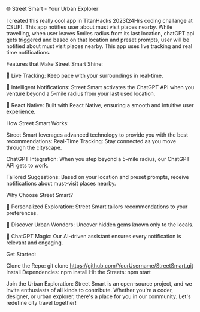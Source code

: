 🌐 Street Smart - Your Urban Explorer

I created this really cool app in TitanHacks 2023(24Hrs coding challange at CSUF). This app notifies user about must visit places nearby. While travelling, when user leaves 5miles radius from its last location, chatGPT api gets triggered and based on that location and preset prompts, user will be notified about must visit places nearby. This app uses live tracking and real time notifications.

Features that Make Street Smart Shine:

📍 Live Tracking: Keep pace with your surroundings in real-time.

🚗 Intelligent Notifications: Street Smart activates the ChatGPT API when you venture beyond a 5-mile radius from your last used location.

📱 React Native: Built with React Native, ensuring a smooth and intuitive user experience.

How Street Smart Works:

Street Smart leverages advanced technology to provide you with the best recommendations:
Real-Time Tracking: Stay connected as you move through the cityscape.

ChatGPT Integration: When you step beyond a 5-mile radius, our ChatGPT API gets to work.

Tailored Suggestions: Based on your location and preset prompts, receive notifications about must-visit places nearby.

Why Choose Street Smart?

🌟 Personalized Exploration: Street Smart tailors recommendations to your preferences.

🏰 Discover Urban Wonders: Uncover hidden gems known only to the locals.

🤖 ChatGPT Magic: Our AI-driven assistant ensures every notification is relevant and engaging.

Get Started:

Clone the Repo: git clone https://github.com/YourUsername/StreetSmart.git
Install Dependencies: npm install
Hit the Streets: npm start

Join the Urban Exploration:
Street Smart is an open-source project, and we invite enthusiasts of all kinds to contribute. Whether you're a coder, designer, or urban explorer, there's a place for you in our community. Let's redefine city travel together!

